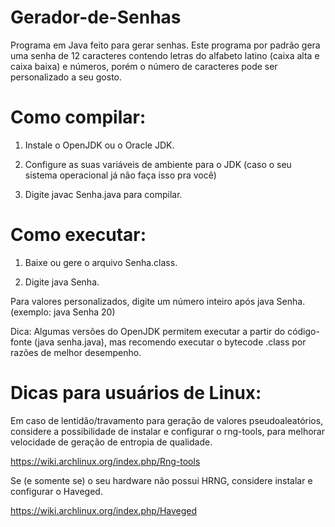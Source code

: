 # Gerador-de-Senhas
Programa em Java feito para gerar senhas.
Este programa por padrão gera uma senha de 12 caracteres contendo letras do alfabeto latino (caixa alta e caixa baixa) e números, porém o número de caracteres pode ser personalizado a seu gosto.

<h1>Como compilar: </h1>

1) Instale o OpenJDK ou o Oracle JDK.

2) Configure as suas variáveis de ambiente para o JDK (caso o seu sistema operacional já não faça isso pra você)

3) Digite javac Senha.java para compilar.

<h1>Como executar: </h1>

1) Baixe ou gere o arquivo Senha.class. 

2) Digite java Senha.

Para valores personalizados, digite um número inteiro após java Senha. (exemplo: java Senha 20)

Dica: Algumas versões do OpenJDK permitem executar a partir do código-fonte (java senha.java), mas recomendo executar o bytecode .class por razões de melhor desempenho.

<h1>Dicas para usuários de Linux: </h1>

Em caso de lentidão/travamento para geração de valores pseudoaleatórios, considere a possibilidade de instalar e configurar o rng-tools, para melhorar velocidade de geração de entropia de qualidade.

https://wiki.archlinux.org/index.php/Rng-tools

Se (e somente se) o seu hardware não possui HRNG, considere instalar e configurar o Haveged.

https://wiki.archlinux.org/index.php/Haveged
